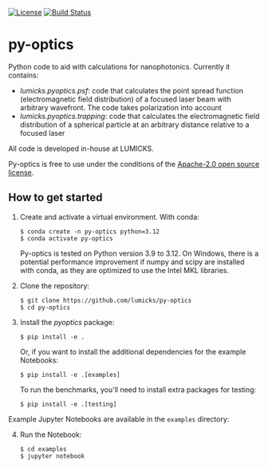[![License](https://img.shields.io/badge/license-Apache--2.0-blue.svg)](license.md)
[![Build Status](https://github.com/lumicks/py-optics/actions/workflows/integrity_check.yml/badge.svg?branch=main)](https://github.com/lumicks/py-optics/actions/workflows/integrity_check.yml?query=branch%3Amain)

# py-optics

Python code to aid with calculations for nanophotonics. Currently it contains:

- *lumicks.pyoptics.psf*: code that calculates the point spread function (electromagnetic field distribution) of a focused laser beam with arbitrary wavefront. The code takes polarization into account
- *lumicks.pyoptics.trapping*: code that calculates the electromagnetic field distribution of a spherical particle at an arbitrary distance relative to a focused laser

All code is developed in-house at LUMICKS.

Py-optics is free to use under the conditions of the [Apache-2.0 open source license](LICENSE.md).


## How to get started

1. Create and activate a virtual environment. With conda:

       $ conda create -n py-optics python=3.12
       $ conda activate py-optics
   
   Py-optics is tested on Python version 3.9 to 3.12. On Windows, there is a potential performance improvement if numpy and scipy are installed with conda, as they are optimized to use the Intel MKL libraries.

2. Clone the repository:

       $ git clone https://github.com/lumicks/py-optics
       $ cd py-optics

3. Install the *pyoptics* package:

       $ pip install -e .

   Or, if you want to install the additional dependencies for the example Notebooks:

       $ pip install -e .[examples]
   
   To run the benchmarks, you'll need to install extra packages for testing:
   
	   $ pip install -e .[testing]

Example Jupyter Notebooks are available in the `examples` directory:

4. Run the Notebook:

       $ cd examples
       $ jupyter notebook
